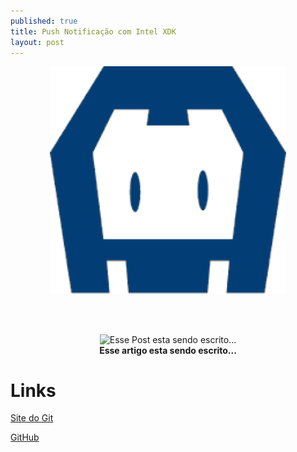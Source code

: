 ```yaml
---
published: true
title: Push Notificação com Intel XDK
layout: post
---
```

<center>
<img src="../public/images/cordova.png" width="75%" title="Notificacao Push" alt="Notificacao Push">
</center>

<br><br>

<center>
<img src="https://blodrix.github.io/public/resources/images/coffe.GIF" title="Esse Post esta sendo escrito..." alt="Esse Post esta sendo escrito..."><br>
<b>Esse artigo esta sendo escrito...</b>
</center>

Links
===

[Site do Git](http://git-scm.com/)

[GitHub](https://github.com)